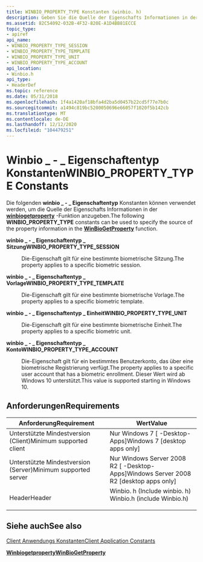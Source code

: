 ```yaml
---
title: WINBIO_PROPERTY_TYPE Konstanten (winbio. h)
description: Geben Sie die Quelle der Eigenschafts Informationen in der winbiogetproperty-Funktion an.
ms.assetid: 82C54092-032B-4F32-820E-A1D4BB81ECCE
topic_type:
- apiref
api_name:
- WINBIO_PROPERTY_TYPE_SESSION
- WINBIO_PROPERTY_TYPE_TEMPLATE
- WINBIO_PROPERTY_TYPE_UNIT
- WINBIO_PROPERTY_TYPE_ACCOUNT
api_location:
- Winbio.h
api_type:
- HeaderDef
ms.topic: reference
ms.date: 05/31/2018
ms.openlocfilehash: 1f4a1420af18bfa4d2ba5d0457b22cd5f77e7b0c
ms.sourcegitcommit: a1494c819bc5200050696e66057f1020f5b142cb
ms.translationtype: MT
ms.contentlocale: de-DE
ms.lasthandoff: 12/12/2020
ms.locfileid: "104479251"
---
```

# <a name="winbio_property_type-constants"></a><span data-ttu-id="81b85-103">Winbio \_ - \_ Eigenschaftentyp Konstanten</span><span class="sxs-lookup"><span data-stu-id="81b85-103">WINBIO\_PROPERTY\_TYPE Constants</span></span>

<span data-ttu-id="81b85-104">Die folgenden **winbio \_ - \_ Eigenschaftentyp** Konstanten können verwendet werden, um die Quelle der Eigenschafts Informationen in der [**winbiogetproperty**](/windows/desktop/api/Winbio/nf-winbio-winbiogetproperty) -Funktion anzugeben.</span><span class="sxs-lookup"><span data-stu-id="81b85-104">The following **WINBIO\_PROPERTY\_TYPE** constants can be used to specify the source of the property information in the [**WinBioGetProperty**](/windows/desktop/api/Winbio/nf-winbio-winbiogetproperty) function.</span></span>

<dl> <dt>

<span data-ttu-id="81b85-105"><span id="WINBIO_PROPERTY_TYPE_SESSION"></span><span id="winbio_property_type_session"></span>**winbio \_ - \_ Eigenschaftentyp \_ Sitzung**</span><span class="sxs-lookup"><span data-stu-id="81b85-105"><span id="WINBIO_PROPERTY_TYPE_SESSION"></span><span id="winbio_property_type_session"></span>**WINBIO\_PROPERTY\_TYPE\_SESSION**</span></span>
</dt> <dd> <dl> <dt>



<span data-ttu-id="81b85-106">Die-Eigenschaft gilt für eine bestimmte biometrische Sitzung.</span><span class="sxs-lookup"><span data-stu-id="81b85-106">The property applies to a specific biometric session.</span></span>


</dt> </dl> </dd> <dt>

<span data-ttu-id="81b85-107"><span id="WINBIO_PROPERTY_TYPE_TEMPLATE"></span><span id="winbio_property_type_template"></span>**winbio \_ - \_ Eigenschaftentyp \_ Vorlage**</span><span class="sxs-lookup"><span data-stu-id="81b85-107"><span id="WINBIO_PROPERTY_TYPE_TEMPLATE"></span><span id="winbio_property_type_template"></span>**WINBIO\_PROPERTY\_TYPE\_TEMPLATE**</span></span>
</dt> <dd> <dl> <dt>



<span data-ttu-id="81b85-108">Die-Eigenschaft gilt für eine bestimmte biometrische Vorlage.</span><span class="sxs-lookup"><span data-stu-id="81b85-108">The property applies to a specific biometric template.</span></span>


</dt> </dl> </dd> <dt>

<span data-ttu-id="81b85-109"><span id="WINBIO_PROPERTY_TYPE_UNIT"></span><span id="winbio_property_type_unit"></span>**winbio \_ - \_ Eigenschaftentyp \_ Einheit**</span><span class="sxs-lookup"><span data-stu-id="81b85-109"><span id="WINBIO_PROPERTY_TYPE_UNIT"></span><span id="winbio_property_type_unit"></span>**WINBIO\_PROPERTY\_TYPE\_UNIT**</span></span>
</dt> <dd> <dl> <dt>



<span data-ttu-id="81b85-110">Die-Eigenschaft gilt für eine bestimmte biometrische Einheit.</span><span class="sxs-lookup"><span data-stu-id="81b85-110">The property applies to a specific biometric unit.</span></span>


</dt> </dl> </dd> <dt>

<span data-ttu-id="81b85-111"><span id="WINBIO_PROPERTY_TYPE_ACCOUNT"></span><span id="winbio_property_type_account"></span>**winbio \_ - \_ Eigenschaftentyp \_ Konto**</span><span class="sxs-lookup"><span data-stu-id="81b85-111"><span id="WINBIO_PROPERTY_TYPE_ACCOUNT"></span><span id="winbio_property_type_account"></span>**WINBIO\_PROPERTY\_TYPE\_ACCOUNT**</span></span>
</dt> <dd> <dl> <dt>



<span data-ttu-id="81b85-112">Die-Eigenschaft gilt für ein bestimmtes Benutzerkonto, das über eine biometrische Registrierung verfügt.</span><span class="sxs-lookup"><span data-stu-id="81b85-112">The property applies to a specific user account that has a biometric enrollment.</span></span> <span data-ttu-id="81b85-113">Dieser Wert wird ab Windows 10 unterstützt.</span><span class="sxs-lookup"><span data-stu-id="81b85-113">This value is supported starting in Windows 10.</span></span>


</dt> </dl> </dd> </dl>

## <a name="requirements"></a><span data-ttu-id="81b85-114">Anforderungen</span><span class="sxs-lookup"><span data-stu-id="81b85-114">Requirements</span></span>



| <span data-ttu-id="81b85-115">Anforderung</span><span class="sxs-lookup"><span data-stu-id="81b85-115">Requirement</span></span> | <span data-ttu-id="81b85-116">Wert</span><span class="sxs-lookup"><span data-stu-id="81b85-116">Value</span></span> |
|-------------------------------------|--------------------------------------------------------------------------------------------------------|
| <span data-ttu-id="81b85-117">Unterstützte Mindestversion (Client)</span><span class="sxs-lookup"><span data-stu-id="81b85-117">Minimum supported client</span></span><br/> | <span data-ttu-id="81b85-118">Nur Windows 7 \[ -Desktop-Apps\]</span><span class="sxs-lookup"><span data-stu-id="81b85-118">Windows 7 \[desktop apps only\]</span></span><br/>                                                             |
| <span data-ttu-id="81b85-119">Unterstützte Mindestversion (Server)</span><span class="sxs-lookup"><span data-stu-id="81b85-119">Minimum supported server</span></span><br/> | <span data-ttu-id="81b85-120">Nur Windows Server 2008 R2 \[ -Desktop-Apps\]</span><span class="sxs-lookup"><span data-stu-id="81b85-120">Windows Server 2008 R2 \[desktop apps only\]</span></span><br/>                                                |
| <span data-ttu-id="81b85-121">Header</span><span class="sxs-lookup"><span data-stu-id="81b85-121">Header</span></span><br/>                   | <dl> <span data-ttu-id="81b85-122"><dt>Winbio. h (Include winbio. h)</dt></span><span class="sxs-lookup"><span data-stu-id="81b85-122"><dt>Winbio.h (include Winbio.h)</dt></span></span> </dl> |



## <a name="see-also"></a><span data-ttu-id="81b85-123">Siehe auch</span><span class="sxs-lookup"><span data-stu-id="81b85-123">See also</span></span>

<dl> <dt>

[<span data-ttu-id="81b85-124">Client Anwendungs Konstanten</span><span class="sxs-lookup"><span data-stu-id="81b85-124">Client Application Constants</span></span>](client-application-constants.md)
</dt> <dt>

[<span data-ttu-id="81b85-125">**Winbiogetproperty**</span><span class="sxs-lookup"><span data-stu-id="81b85-125">**WinBioGetProperty**</span></span>](/windows/desktop/api/Winbio/nf-winbio-winbiogetproperty)
</dt> </dl>

 

 





